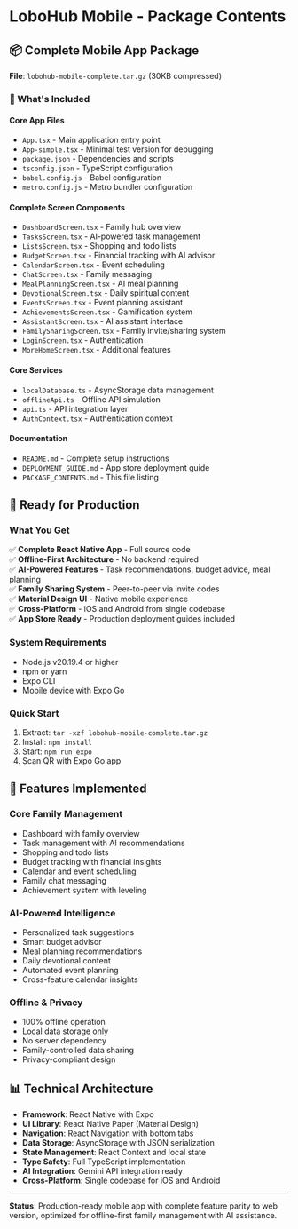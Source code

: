 # LoboHub Mobile - Package Contents

## 📦 Complete Mobile App Package

**File**: `lobohub-mobile-complete.tar.gz` (30KB compressed)

### 📱 What's Included

#### Core App Files
- `App.tsx` - Main application entry point
- `App-simple.tsx` - Minimal test version for debugging
- `package.json` - Dependencies and scripts
- `tsconfig.json` - TypeScript configuration
- `babel.config.js` - Babel configuration
- `metro.config.js` - Metro bundler configuration

#### Complete Screen Components
- `DashboardScreen.tsx` - Family hub overview
- `TasksScreen.tsx` - AI-powered task management  
- `ListsScreen.tsx` - Shopping and todo lists
- `BudgetScreen.tsx` - Financial tracking with AI advisor
- `CalendarScreen.tsx` - Event scheduling
- `ChatScreen.tsx` - Family messaging
- `MealPlanningScreen.tsx` - AI meal planning
- `DevotionalScreen.tsx` - Daily spiritual content
- `EventsScreen.tsx` - Event planning assistant
- `AchievementsScreen.tsx` - Gamification system
- `AssistantScreen.tsx` - AI assistant interface
- `FamilySharingScreen.tsx` - Family invite/sharing system
- `LoginScreen.tsx` - Authentication
- `MoreHomeScreen.tsx` - Additional features

#### Core Services
- `localDatabase.ts` - AsyncStorage data management
- `offlineApi.ts` - Offline API simulation
- `api.ts` - API integration layer
- `AuthContext.tsx` - Authentication context

#### Documentation
- `README.md` - Complete setup instructions
- `DEPLOYMENT_GUIDE.md` - App store deployment guide
- `PACKAGE_CONTENTS.md` - This file listing

## 🚀 Ready for Production

### What You Get
✅ **Complete React Native App** - Full source code  
✅ **Offline-First Architecture** - No backend required  
✅ **AI-Powered Features** - Task recommendations, budget advice, meal planning  
✅ **Family Sharing System** - Peer-to-peer via invite codes  
✅ **Material Design UI** - Native mobile experience  
✅ **Cross-Platform** - iOS and Android from single codebase  
✅ **App Store Ready** - Production deployment guides included

### System Requirements
- Node.js v20.19.4 or higher
- npm or yarn
- Expo CLI
- Mobile device with Expo Go

### Quick Start
1. Extract: `tar -xzf lobohub-mobile-complete.tar.gz`
2. Install: `npm install`
3. Start: `npm run expo`
4. Scan QR with Expo Go app

## 🎯 Features Implemented

### Core Family Management
- Dashboard with family overview
- Task management with AI recommendations
- Shopping and todo lists  
- Budget tracking with financial insights
- Calendar and event scheduling
- Family chat messaging
- Achievement system with leveling

### AI-Powered Intelligence
- Personalized task suggestions
- Smart budget advisor
- Meal planning recommendations
- Daily devotional content
- Automated event planning
- Cross-feature calendar insights

### Offline & Privacy
- 100% offline operation
- Local data storage only
- No server dependency
- Family-controlled data sharing
- Privacy-compliant design

## 📊 Technical Architecture

- **Framework**: React Native with Expo
- **UI Library**: React Native Paper (Material Design)
- **Navigation**: React Navigation with bottom tabs
- **Data Storage**: AsyncStorage with JSON serialization
- **State Management**: React Context and local state
- **Type Safety**: Full TypeScript implementation
- **AI Integration**: Gemini API integration ready
- **Cross-Platform**: Single codebase for iOS and Android

---

**Status**: Production-ready mobile app with complete feature parity to web version, optimized for offline-first family management with AI assistance.